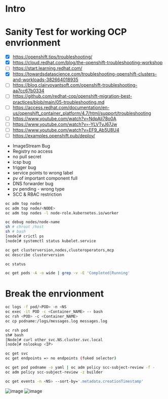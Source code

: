 # Intro

# Sanity Test for working OCP envrionment
- [x] https://openshift.tips/troubleshooting/
- [x] https://cloud.redhat.com/blog/the-openshift-troubleshooting-workshop
- [ ] https://start.learning.redhat.com/
- [x] https://towardsdatascience.com/troubleshooting-openshift-clusters-and-workloads-382664018935
- [ ] https://blog.clairvoyantsoft.com/openshift-troubleshooting-aa7cc67b0334
- [ ] https://github.com/redhat-cop/openshift-migration-best-practices/blob/main/05-troubleshooting.md
- [ ] https://access.redhat.com/documentation/en-us/openshift_container_platform/4.7/html/support/troubleshooting
- [ ] https://www.youtube.com/watch?v=NdpAli78o0A
- [ ] https://www.youtube.com/watch?v=-YLVTvJ67Jw
- [ ] https://www.youtube.com/watch?v=EF9_Ab5U8U4
- [ ] https://examples.openshift.pub/deploy/

* ImageStream Bug
* Registry no access
* no pull secret
* icsp bug
* trigger bug
* service points to wrong label
* pv of important component full
* DNS forwarder bug
* pv pending - wrong type
* SCC & RBAC restriction

```bash
oc adm top nodes
oc adm top node/<NODE>
oc adm top nodes -l node-role.kubernetes.io/worker
```

```bash
oc debug nodes/node-name
sh # chroot /host
sh # bash
[node]# crictl ps
[node]# systemctl status kubelet.service
```

```bash
oc get clusterversion,nodes,clusteroperators,mcp
oc describe clusterversion

oc status
```

```bash
oc get pods -A -o wide | grep -v -E 'Completed|Running'
```
# Break the enrvionment

```bash
oc logs -f pod/<POD> -n <NS
oc exec -it POD -c <Container_NAME> -- bash
oc rsh <POD> -c <Container_NAME>
oc cp podname:/logs/messages.log messages.log
```

```bash
oc rsh pod
sh# bash
[Node]# curl other_svc.NS.cluster.svc.local
[node]# nslookup <IP>

oc get svc
oc get endpoints => no endpoints (fuked selector)
```

```bash
oc get pod podname -o yaml | oc adm policy scc-subject-review -f -
oc adm policy scc-subject-review -z builder
```

```bash
oc get events -n <NS> --sort-by='.metadata.creationTimestamp'
```
![image](https://user-images.githubusercontent.com/60185557/173819028-51204f01-fc87-4551-a151-685f594f0c3d.png)
![image](https://user-images.githubusercontent.com/60185557/173819103-a3e2d696-de63-4fb8-a5e4-6e3673d9600d.png)
